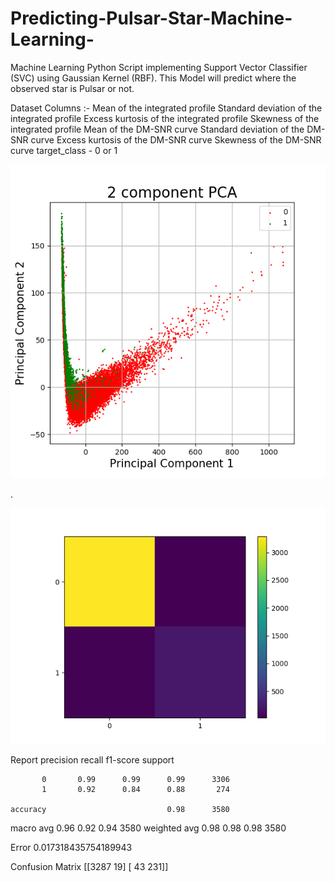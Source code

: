 # Predicting-Pulsar-Star-Machine-Learning-
Machine Learning Python Script implementing Support Vector Classifier (SVC) using Gaussian Kernel (RBF). This Model will predict where the observed star is Pulsar or not. 

Dataset Columns :-
Mean of the integrated profile
Standard deviation of the integrated profile
Excess kurtosis of the integrated profile
Skewness of the integrated profile
Mean of the DM-SNR curve
Standard deviation of the DM-SNR curve
Excess kurtosis of the DM-SNR curve
Skewness of the DM-SNR curve
target_class - 0 or 1

![](Figure_2.png)

.

![](Figure_1.png)

Report
              precision    recall  f1-score   support

           0       0.99      0.99      0.99      3306
           1       0.92      0.84      0.88       274

    accuracy                           0.98      3580
   macro avg       0.96      0.92      0.94      3580
weighted avg       0.98      0.98      0.98      3580

Error 0.017318435754189943

Confusion Matrix
[[3287   19]
 [  43  231]]
